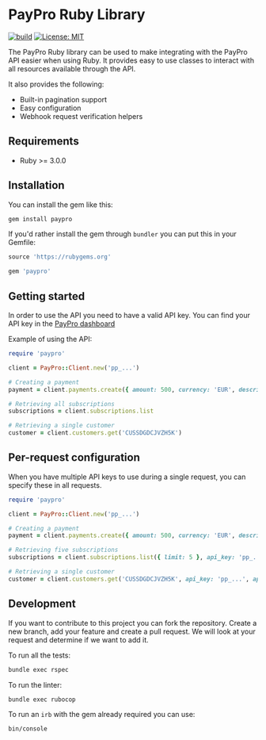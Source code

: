 # PayPro Ruby Library

[![build](https://github.com/paypronl/paypro-ruby/actions/workflows/build.yml/badge.svg?branch=master)](https://github.com/paypronl/paypro-ruby/actions/workflows/build.yml)
[![License: MIT](https://img.shields.io/badge/License-MIT-blue.svg)](https://opensource.org/licenses/MIT)

The PayPro Ruby library can be used to make integrating with the PayPro API easier when using Ruby.
It provides easy to use classes to interact with all resources available through the API.

It also provides the following:

- Built-in pagination support
- Easy configuration
- Webhook request verification helpers

## Requirements

- Ruby >= 3.0.0

## Installation

You can install the gem like this:

```sh
gem install paypro
```

If you'd rather install the gem through `bundler` you can put this in your Gemfile:

```ruby
source 'https://rubygems.org'

gem 'paypro'

```

## Getting started

In order to use the API you need to have a valid API key.
You can find your API key in the [PayPro dashboard](https://app.paypro.nl/developers/api-keys)

Example of using the API:

```ruby
require 'paypro'

client = PayPro::Client.new('pp_...')

# Creating a payment
payment = client.payments.create({ amount: 500, currency: 'EUR', description: 'Test Payment' })

# Retrieving all subscriptions
subscriptions = client.subscriptions.list

# Retrieving a single customer
customer = client.customers.get('CUSSDGDCJVZH5K')

```

## Per-request configuration

When you have multiple API keys to use during a single request, you can specify these in all requests.

```ruby
require 'paypro'

client = PayPro::Client.new('pp_...')

# Creating a payment
payment = client.payments.create({ amount: 500, currency: 'EUR', description: 'Test Payment' }, api_key: 'pp_...')

# Retrieving five subscriptions
subscriptions = client.subscriptions.list({ limit: 5 }, api_key: 'pp_...')

# Retrieving a single customer
customer = client.customers.get('CUSSDGDCJVZH5K', api_key: 'pp_...', api_url: 'https://api-test.paypro.nl')
```

## Development

If you want to contribute to this project you can fork the repository. Create a new branch, add your feature and create a pull request. We will look at your request and determine if we want to add it.

To run all the tests:

```sh
bundle exec rspec
```

To run the linter:

```sh
bundle exec rubocop
```

To run an `irb` with the gem already required you can use:

```sh
bin/console
```
